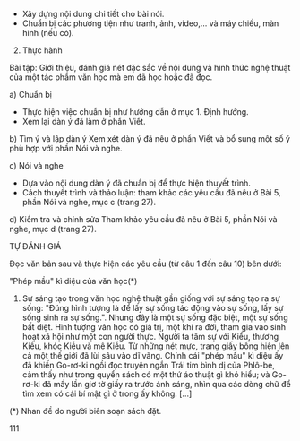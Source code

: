 - Xây dựng nội dung chi tiết cho bài nói.
- Chuẩn bị các phương tiện như tranh, ảnh, video,... và máy chiếu, màn hình (nếu có).

2. Thực hành

Bài tập: Giới thiệu, đánh giá nét đặc sắc về nội dung và hình thức nghệ thuật của một tác phẩm văn học mà em đã học hoặc đã đọc.

a) Chuẩn bị
- Thực hiện việc chuẩn bị như hướng dẫn ở mục 1. Định hướng.
- Xem lại dàn ý đã làm ở phần Viết.

b) Tìm ý và lập dàn ý
Xem xét dàn ý đã nêu ở phần Viết và bổ sung một số ý phù hợp với phần Nói và nghe.

c) Nói và nghe
- Dựa vào nội dung dàn ý đã chuẩn bị để thực hiện thuyết trình.
- Cách thuyết trình và thảo luận: tham khảo các yêu cầu đã nêu ở Bài 5, phần Nói và nghe, mục c (trang 27).

d) Kiểm tra và chỉnh sửa
Tham khảo yêu cầu đã nêu ở Bài 5, phần Nói và nghe, mục d (trang 27).

TỰ ĐÁNH GIÁ

Đọc văn bản sau và thực hiện các yêu cầu (từ câu 1 đến câu 10) bên dưới:

"Phép mầu" kì diệu của văn học(*)

1. Sự sáng tạo trong văn học nghệ thuật gần giống với sự sáng tạo ra sự sống: "Đúng hình tượng là để lấy sự sống tác động vào sự sống, lấy sự sống sinh ra sự sống.". Nhưng đây là một sự sống đặc biệt, một sự sống bất diệt. Hình tượng văn học có giá trị, một khi ra đời, tham gia vào sinh hoạt xã hội như một con người thực. Người ta tâm sự với Kiều, thương Kiều, khóc Kiều và mê Kiều. Từ những nét mực, trang giấy bỗng hiện lên cả một thế giới đã lùi sâu vào dĩ vãng. Chính cái "phép mầu" kì diệu ấy đã khiến Go-rơ-ki ngồi đọc truyện ngắn Trái tim bình dị của Phlô-be, cảm thấy như trong quyển sách có một thứ áo thuật gì khó hiểu; và Go-rơ-ki đã mấy lần giơ tờ giấy ra trước ánh sáng, nhìn qua các dòng chữ để tìm xem có cái bí mật gì ở trong ấy không. [...]

(*) Nhan đề do người biên soạn sách đặt.

111
